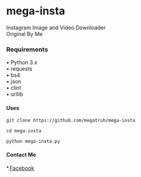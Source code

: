 # mega-insta
Instagram Image and Video Downloader<br/>
Original By Me

### Requirements
• Python 3.x <br/>
  • requests <br/>
  • bs4 <br/>
  • json <br/>
  • clint <br/>
  • urllib
#### Uses
```
git clone https://github.com/megatruh/mega-insta
```
```
cd mega-insta
```
```
python mega-insta.py
```
#### Contact Me
*.[Facebook](https://www.facebook.com/megatruh.al)

